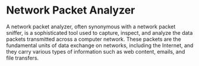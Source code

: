 # Network Packet Analyzer


A network packet analyzer, often synonymous with a network packet sniffer, is a sophisticated tool used to capture, inspect, and analyze the data packets transmitted across a computer network. These packets are the fundamental units of data exchange on networks, including the Internet, and they carry various types of information such as web content, emails, and file transfers.
